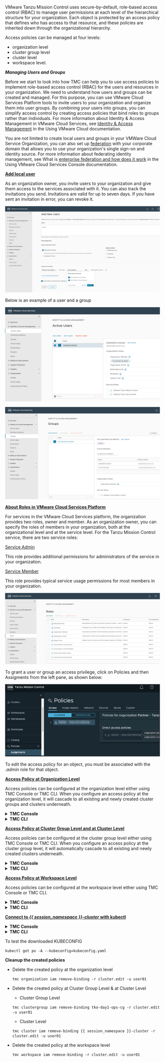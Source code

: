 
VMware Tanzu Mission Control uses secure-by-default, role-based access control (RBAC) to manage user permissions at each level of the hierarchical structure for your organization. Each object is protected by an access policy that defines who has access to that resource, and these policies are inherited down through the organizational hierarchy.

Access policies can be managed at four levels:

* organization level
* cluster group level
* cluster level 
* workspace level.

***Managing Users and Groups***

Before we start to look into how TMC can help you to use access policies to implement role-based access control (RBAC) for the users and resources in your organization. We need to understand how users and groups can be created and managed. For this purpose, you can use VMware Cloud Services Platform tools to invite users to your organization and organize them into user groups. 
By combining your users into groups, you can simplify access control by creating access policies that bind roles to groups rather than individuals. For more information about Identity & Access Management in VMware Cloud Services, see [Identity & Access Management](https://docs.vmware.com/en/VMware-Cloud-services/services/Using-VMware-Cloud-Services/GUID-D8316607-FE94-4DBA-9712-5CAD4DE885B5.html) in the Using VMware Cloud documentation.

You are not limited to create local users and groups in your VMWare Cloud Service Organization, you can also set up <ins>federation</ins> with your corporate domain that allows you to use your organization's single sign-on and identity source. For more information about federating identity management, see What is [enterprise federation and how does it work](https://docs.vmware.com/en/VMware-Cloud-services/services/setting-up-enterprise-federation-cloud-services/GUID-76FAECB3-CFAA-461E-B9C9-2A49C39CD17F.html) in the Using VMware Cloud Services Console documentation.

<ins>**Add local user**</ins> 

As an organization owner, you invite users to your organization and give them access to the services associated with it. You can also track the invitations you send. Invitations are valid for up to seven days. If you have sent an invitation in error, you can revoke it.

![](./images/csp-adduser.png)

Below is an example of a user and a group

![](./images/csp-users.png)

![](./images/csp-groups.png)

<ins>**About Roles in VMware Cloud Services Platform**</ins>

For services in the VMware Cloud Services platform, the organization provides two roles, owner and member. As an organization owner, you can specify the roles of members in your organization, both at the organizational level and at the service level. For the Tanzu Mission Control service, there are two service roles:

<ins>Service Admin</ins>

This role provides additional permissions for administrators of the service in your organization.

<ins>Service Member</ins>

This role provides typical service usage permissions for most members in your organization.

![](./images/csp-roles.png)

To grant a user or group an access privilege, click on Policies and then Assigments from the left pane, as shown below:

![](./images/policies.png)

To edit the access policy for an object, you must be associated with the *.admin* role for that object.

<b><u>Access Policy at Organization Level</u></b>

Access policies can be configured at the organization level either using TMC Console or TMC CLI.
When you configure an access policy at the organization level, it will cascade to all existing and newly created cluster groups and clusters underneath.  

<details>
<summary><b>TMC Console</b></summary>
<p>

* Click on Access then the root organization in the left pane.
* In the organizational view on the Access tab of the Policies page, select the object whose access policy you want to add a role binding to.

![](./images/policy-org.png)

- Click on the organization:  ***Partner - Tanzu SE Americas***
- Click the arrow next to the object name ***Partner - Tanzu SE Americas*** under Direct access policies.
- Click Create Role Binding.
- Select the **cluster.admin** role to grant administrative access to this cluster group that you want to bind to an identity.
- Select the identity type (user or group) that you want to bind.
- Enter one or more identities, clicking Add after each identity, and then click Save.
</p> 
</details>
<details>
<summary><b>TMC CLI</b></summary>
<p>

* Create a policy 

    ```execute-1
    tmc organization iam add-binding -r cluster.edit -u user01 
    ```
* Confirm that the policy has been created    

    ```execute-1
    tmc organization iam get-policy
    ```   
</p> 
</details>
<p></p>

<b><u>Access Policy at Cluster Group Level and at Cluster Level</u></b>

Access policies can be configured at the cluster group level either using TMC Console or TMC CLI.
When you configure an access policy at the cluster group level, it will automatically cascade to all existing and newly created clusters underneath.  

<details>
<summary><b>TMC Console</b></summary>
<p>

![](./images/policy-access-cg-1.png)

- Click on the cluster group:  ***tko-day1-ops-cg***. 
- Click the arrow next to the object name under Direct access policies.
- Click Create Role Binding.
- Select the ***cluster.admin*** role to grant administrative access to this cluster group that you want to bind to an identity.
- Select the identity type (user or group) that you want to bind.
- Enter one or more identities, clicking Add after each identity, and then click Save.

>You can repeat the same step above for **{{ session_namespace }}-cluster** to assign access policies at cluster level

![](./images/policy-access-cg-2.png)
</p> 
</details>
<details>
<summary><b>TMC CLI</b></summary>
<p>

* Create a policy 
    * Cluster Group Level
    ```execute-1
    tmc clustergroup iam add-binding tko-day1-ops-cg -r cluster.edit -u user01 
    ```
    * Cluster Level
    ```execute-1
    tmc cluster iam add-binding {{ session_namespace }}-cluster -r cluster.edit -u user01 
    ```
* Confirm that the policy has been created    
    * Cluster Group Level
    ```execute-1
    tmc clustergroup iam get-policy tko-day1-ops-cg
    ```
    * Cluster Level
    ```execute-1
    tmc cluster iam get-policy {{ session_namespace }}-cluster
    ```
</p> 
</details>
<p></p>

<b><u>Access Policy at Workspace Level</u></b>

Access policies can be configured at the workspace level either using TMC Console or TMC CLI.

<details>
<summary><b>TMC Console</b></summary>
<p>
![](./images/policy-access-ws-1.png)

* click on the workspace: ***tko-day1-ops-ws***. Similar to the steps given above, we can grant a desired
* role binding to the workspace:  ***tko-day1-ops-ws*** as shown below. 
* this time grant the ***namespace.admin*** privilege to a group of users. 
* click Add after each identity, and then click Save.

![](./images/policy-access-ws-2.png)

</p> 
</details>

<details>
<summary><b>TMC CLI</b></summary>
<p>

* Create a policy 

    ```execute-1
    tmc workspace iam add-binding -r cluster.edit -u user01 
    ```
* Confirm that the policy has been created    

    ```execute-1
    tmc workspace iam get-policy
    ```
</p> 
</details>

<p>
</p>

<b><u>Connect to *{{ session_namespace }}-cluster* with kubectl</u></b>

<details>
<summary><b>TMC Console</b></summary>
<p>

1. In the left navigation pane of the Tanzu Mission Control console, click Clusters.
2. On the Clusters page, click ***{{ session_namespace }}-cluster***.
3. On the cluster detail page, in the upper right corner, click Access this cluster.
![](./images/cluster-access-1.png)
4. In the resulting popup modal, click Download KUBECONFIG file. and save the downloaded YAML file in a location that is accessible to kubectl (for example, in `~/.kube/config` or in a location specified in the KUBECONFIG environment variable).
![](./images/cluster-access-2.png)
</p> 
</details>

<details>
<summary><b>TMC CLI</b></summary>
<p>

```execute-1
tmc cluster auth kubeconfig get {{ session_namespace }}-cluster > kubeconfig.yaml 
```
</p> 
</details>

<p>
</p>

To test the downloaded KUBECONFIG

```execute-1
kubectl get po -A --kubeconfig=kubeconfig.yaml
```
**Cleanup the created policies**

* Delete the created policy at the organization level

    ```execute-1
    tmc organization iam remove-binding -r cluster.edit -u user01 
    ``` 
* Delete the created policy at Cluster Group Level & at Cluster Level

    * Cluster Group Level
    ```execute-1
    tmc clustergroup iam remove-binding tko-day1-ops-cg -r cluster.edit -u user01 
    ```

    * Cluster Level
    ```execute-1
    tmc cluster iam remove-binding {{ session_namespace }}-cluster -r cluster.edit -u user01 
    ```
* Delete the created policy at the workspace level

    ```execute-1
    tmc workspace iam remove-binding -r cluster.edit -u user01 
    ```     